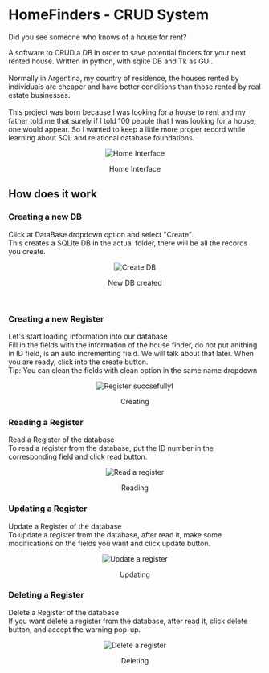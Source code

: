 # HomeFinders - CRUD System
Did you see someone who knows of a house for rent?

A software to CRUD a DB in order to save potential finders for your next rented house.
Written in python, with sqlite DB and Tk as GUI.
<br><br>
Normally in Argentina, my country of residence, the houses rented by individuals are cheaper and have better conditions than those rented by real estate businesses.
<br><br>
This project was born because I was looking for a house to rent and my father told me that surely if I told 100 people that I was looking for a house, one would appear. So I wanted to keep a little more proper record while learning about SQL and relational database foundations.

<div align="center">
  <img src="https://i.ibb.co/gvrqRxT/home.png" alt="Home Interface"/>
  <p>Home Interface</p>
</div>

## How does it work

### Creating a new DB
Click at DataBase dropdown option and select "Create". <br> 
This creates a SQLite DB in the actual folder, there will be all the records you create.

<div align="center">
  <img src="https://i.ibb.co/zXBKNhR/db.png" alt="Create DB"/>
  <p>New DB created</p>
</div>
<br>

### Creating a new Register
Let's start loading information into our database <br> 
Fill in the fields with the information of the house finder, do not put anithing in ID field, is an auto incrementing field. We will talk about that later. When you are ready, click into the create button.<br>
Tip: You can clean the fields with clean option in the same name dropdown

<div align="center">
  <img src="https://i.ibb.co/xY0Tmpp/register.png" alt="Register succsefully"/>f
  <p>Creating</p>
</div>

### Reading a Register
Read a Register of the database <br> 
To read a register from the database, put the ID number in the corresponding field and click read button. <br>

<div align="center">
  <img src="https://i.ibb.co/mJ8KwSv/read.png" alt="Read a register"/>
  <p>Reading</p>
</div>

### Updating a Register
Update a Register of the database <br> 
To update a register from the database, after read it, make some modifications on the fields you want and click update button. <br>

<div align="center">
  <img src="https://i.ibb.co/Ns3Hjmj/update.png" alt="Update a register"/>
  <p>Updating</p>
</div>

### Deleting a Register
Delete a Register of the database <br> 
If you want delete a register from the database, after read it, click delete button, and accept the warning pop-up. <br>

<div align="center">
  <img src="https://i.ibb.co/3zCy5Cd/delete.png" alt="Delete a register"/>
  <p>Deleting</p>
</div>

